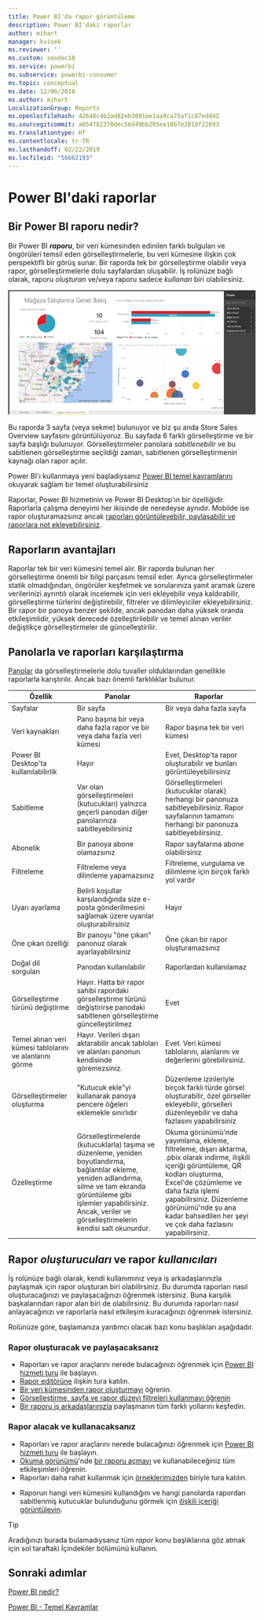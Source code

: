 ```yaml
---
title: Power BI'da rapor görüntüleme
description: Power BI'daki raporlar
author: mihart
manager: kvivek
ms.reviewer: ''
ms.custom: seodec18
ms.service: powerbi
ms.subservice: powerbi-consumer
ms.topic: conceptual
ms.date: 12/06/2018
ms.author: mihart
LocalizationGroup: Reports
ms.openlocfilehash: 42648c4b2ad82eb3091ee1aa9ca75af1c87edd42
ms.sourcegitcommit: a054782370dec56d49bb205ee10b7e2018f22693
ms.translationtype: HT
ms.contentlocale: tr-TR
ms.lasthandoff: 02/22/2019
ms.locfileid: "56662193"
---
```

# <a name="reports-in-power-bi"></a>Power BI'daki raporlar
## <a name="what-is-a-power-bi-report"></a>Bir Power BI raporu nedir?
Bir Power BI ***raporu***, bir veri kümesinden edinilen farklı bulguları ve öngörüleri temsil eden görselleştirmelerle, bu veri kümesine ilişkin çok perspektifli bir görüş sunar.  Bir raporda tek bir görselleştirme olabilir veya rapor, görselleştirmelerle dolu sayfalardan oluşabilir. İş rolünüze bağlı olarak, raporu *oluşturan* ve/veya raporu sadece *kullanan* biri olabilirsiniz.

![rapor sayfası](./media/end-user-reports/reportview.png)

Bu raporda 3 sayfa (veya sekme) bulunuyor ve biz şu anda Store Sales Overview sayfasını görüntülüyoruz. Bu sayfada 6 farklı görselleştirme ve bir sayfa başlığı bulunuyor. Görselleştirmeler panolara *sabitlenebilir* ve bu sabitlenen görselleştirme seçildiği zaman, sabitlenen görselleştirmenin kaynağı olan rapor açılır.

Power BI'ı kullanmaya yeni başladıysanız [Power BI temel kavramlarını](end-user-basic-concepts.md) okuyarak sağlam bir temel oluşturabilirsiniz

Raporlar, Power BI hizmetinin ve Power BI Desktop'ın bir özelliğidir. Raporlarla çalışma deneyimi her ikisinde de neredeyse aynıdır. Mobilde ise rapor oluşturamazsınız ancak [raporları görüntüleyebilir, paylaşabilir ve raporlara not ekleyebilirsiniz](mobile/mobile-reports-in-the-mobile-apps.md).

## <a name="advantages-of-reports"></a>Raporların avantajları
Raporlar tek bir veri kümesini temel alır. Bir raporda bulunan her görselleştirme önemli bir bilgi parçasını temsil eder. Ayrıca görselleştirmeler statik olmadığından, öngörüler keşfetmek ve sorularınıza yanıt aramak üzere verilerinizi ayrıntılı olarak incelemek için veri ekleyebilir veya kaldırabilir, görselleştirme türlerini değiştirebilir, filtreler ve dilimleyiciler ekleyebilirsiniz. Bir rapor bir panoya benzer şekilde, ancak panodan daha yüksek oranda etkileşimlidir, yüksek derecede özelleştirilebilir ve temel alınan veriler değiştikçe görselleştirmeler de güncelleştirilir.

## <a name="dashboards-versus-reports"></a>Panolarla ve raporları karşılaştırma
[Panolar](end-user-dashboards.md) da görselleştirmelerle dolu tuvaller olduklarından genellikle raporlarla karıştırılır. Ancak bazı önemli farklılıklar bulunur.  

| **Özellik** | **Panolar** | **Raporlar** |
| --- | --- | --- |
| Sayfalar |Bir sayfa |Bir veya daha fazla sayfa |
| Veri kaynakları |Pano başına bir veya daha fazla rapor ve bir veya daha fazla veri kümesi |Rapor başına tek bir veri kümesi |
| Power BI Desktop'ta kullanılabilirlik |Hayır |Evet, Desktop'ta rapor oluşturabilir ve bunları görüntüleyebilirsiniz |
| Sabitleme |Var olan görselleştirmeleri (kutucukları) yalnızca geçerli panodan diğer panolarınıza sabitleyebilirsiniz |Görselleştirmeleri (kutucuklar olarak) herhangi bir panonuza sabitleyebilirsiniz. Rapor sayfalarının tamamını herhangi bir panonuza sabitleyebilirsiniz. |
| Abonelik |Bir panoya abone olamazsınız |Rapor sayfalarına abone olabilirsiniz |
| Filtreleme |Filtreleme veya dilimleme yapamazsınız |Filtreleme, vurgulama ve dilimleme için birçok farklı yol vardır |
| Uyarı ayarlama |Belirli koşullar karşılandığında size e-posta gönderilmesini sağlamak üzere uyarılar oluşturabilirsiniz |Hayır |
| Öne çıkan özelliği |Bir panoyu "öne çıkan" panonuz olarak ayarlayabilirsiniz |Öne çıkan bir rapor oluşturamazsınız |
| Doğal dil sorguları |Panodan kullanılabilir |Raporlardan kullanılamaz |
| Görselleştirme türünü değiştirme |Hayır. Hatta bir rapor sahibi rapordaki görselleştirme türünü değiştirirse panodaki sabitlenen görselleştirme güncelleştirilmez |Evet |
| Temel alınan veri kümesi tablolarını ve alanlarını görme |Hayır. Verileri dışarı aktarabilir ancak tabloları ve alanları panonun kendisinde göremezsiniz. |Evet. Veri kümesi tablolarını, alanlarını ve değerlerini görebilirsiniz. |
| Görselleştirmeler oluşturma |"Kutucuk ekle"yi kullanarak panoya pencere öğeleri eklemekle sınırlıdır |Düzenleme izinleriyle birçok farklı türde görsel oluşturabilir, özel görseller ekleyebilir, görselleri düzenleyebilir ve daha fazlasını yapabilirsiniz |
| Özelleştirme |Görselleştirmelerde (kutucuklarla) taşıma ve düzenleme, yeniden boyutlandırma, bağlantılar ekleme, yeniden adlandırma, silme ve tam ekranda görüntüleme gibi işlemler yapabilirsiniz. Ancak, veriler ve görselleştirmelerin kendisi salt okunurdur. |Okuma görünümü'nde yayımlama, ekleme, filtreleme, dışarı aktarma, .pbix olarak indirme, ilişkili içeriği görüntüleme, QR kodları oluşturma, Excel'de çözümleme ve daha fazla işlemi yapabilirsiniz.  Düzenleme görünümü'nde şu ana kadar bahsedilen her şeyi ve çok daha fazlasını yapabilirsiniz. |

## <a name="report-creators-and-report-consumers"></a>Rapor ***oluşturucuları*** ve rapor ***kullanıcıları***
İş rolünüze bağlı olarak, kendi kullanımınız veya iş arkadaşlarınızla paylaşmak için rapor oluşturan biri olabilirsiniz. Bu durumda raporları nasıl oluşturacağınızı ve paylaşacağınızı öğrenmek istersiniz. Buna karşılık başkalarından rapor alan biri de olabilirsiniz. Bu durumda raporları nasıl anlayacağınızı ve raporlarla nasıl etkileşim kuracağınızı öğrenmek istersiniz.

Rolünüze göre, başlamanıza yardımcı olacak bazı konu başlıkları aşağıdadır.

### <a name="if-you-will-be-creating-and-sharing-reports"></a>Rapor oluşturacak ve paylaşacaksanız
* Raporları ve rapor araçlarını nerede bulacağınızı öğrenmek için [Power BI hizmeti turu](end-user-basic-concepts.md) ile başlayın.
* [Rapor editörüne](../service-the-report-editor-take-a-tour.md) ilişkin tura katılın.
* [Bir veri kümesinden rapor oluşturmayı](../service-report-create-new.md) öğrenin.
* [Görselleştirme, sayfa ve rapor düzeyi filtreleri kullanmayı öğrenin](end-user-report-filter.md)
* [Bir raporu iş arkadaşlarınızla](../service-share-dashboards.md) paylaşmanın tüm farklı yollarını keşfedin.

### <a name="if-you-will-be-receiving-and-consuming-reports"></a>Rapor alacak ve kullanacaksanız
* Raporları ve rapor araçlarını nerede bulacağınızı öğrenmek için [Power BI hizmeti turu](end-user-basic-concepts.md) ile başlayın.
* [Okuma görünümü](end-user-reading-view.md)'nde [bir raporu açmayı](end-user-report-open.md) ve kullanabileceğiniz tüm etkileşimleri öğrenin.
* Raporları daha rahat kullanmak için [örneklerimizden](../sample-tutorial-connect-to-the-samples.md) biriyle tura katılın.  
<!--* Don't need the report any more? You can [remove it](../service-delete.md).-->
* Raporun hangi veri kümesini kullandığını ve hangi panolarda rapordan sabitlenmiş kutucuklar bulunduğunu görmek için [ilişkili içeriği görüntüleyin](end-user-related.md).

> [!TIP]
> Aradığınızı burada bulamadıysanız tüm *rapor* konu başlıklarına göz atmak için sol taraftaki İçindekiler bölümünü kullanın.
> 
> 

## <a name="next-steps"></a>Sonraki adımlar
[Power BI nedir?](../power-bi-overview.md) 

[Power BI - Temel Kavramlar](end-user-basic-concepts.md)

